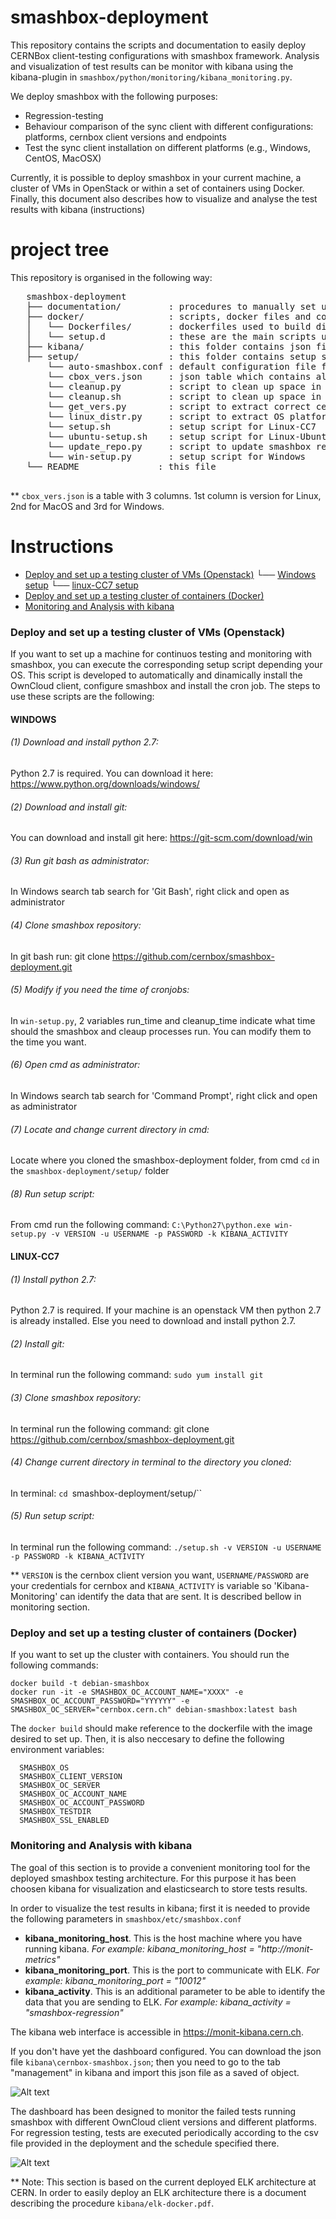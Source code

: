 smashbox-deployment
========

This repository contains the scripts and documentation to easily deploy CERNBox client-testing configurations with smashbox framework. Analysis and visualization of test results can be monitor with kibana using the kibana-plugin in `smashbox/python/monitoring/kibana_monitoring.py`.

We deploy smashbox with the following purposes:
   * Regression-testing
   * Behaviour comparison of the sync client with different configurations: platforms, cernbox client versions and endpoints
   * Test the sync client installation on different platforms (e.g., Windows, CentOS, MacOSX)

Currently, it is possible to deploy smashbox in your current machine, a cluster of VMs in OpenStack or within a set of containers using Docker. Finally, this document also describes how to visualize and analyse the test results with kibana (instructions)

project tree   
=================

This repository is organised in the following way:

<pre>
   smashbox-deployment
   ├── documentation/         : procedures to manually set up a machine for continuos testing and monitoring
   ├── docker/                : scripts, docker files and configuration used to automatically deploy and continuosly run smashbox tests in a set of containers
   │   └── Dockerfiles/       : dockerfiles used to build different images for each platform
   │   └── setup.d            : these are the main scripts used to deploy the specified architecture
   ├── kibana/                : this folder contains json files that stores kibana dashboards configurations
   ├── setup/                 : this folder contains setup scripts and tools to automatically setup the machine
       └── auto-smashbox.conf : default configuration file for smashbox
       └── cbox_vers.json     : json table which contains all available cernbox client versions for each platform
       └── cleanup.py         : script to clean up space in Windows
       └── cleanup.sh         : script to clean up space in Linux/Mac
       └── get_vers.py        : script to extract correct cernbox version form json table
       └── linux_distr.py     : script to extract OS platform version
       └── setup.sh           : setup script for Linux-CC7
       └── ubuntu-setup.sh    : setup script for Linux-Ubuntu
       └── update_repo.py     : script to update smashbox repositor in Windows
       └── win-setup.py       : setup script for Windows
   └── README               : this file

</pre>

** `cbox_vers.json` is a table with 3 columns. 1st column is version for Linux, 2nd for MacOS and 3rd for Windows.

Instructions
=================
  - [Deploy and set up a testing cluster of VMs (Openstack)](#Openstack)
    └── [Windows setup](#Windows)
    └── [linux-CC7 setup](#cc7)
  - [Deploy and set up a testing cluster of containers (Docker)](#Docker)
  - [Monitoring and Analysis with kibana](#Monitoring)

<h3 id="Openstack"> Deploy and set up a testing cluster of VMs (Openstack)</h3>

If you want to set up a machine for continuos testing and monitoring with smashbox, you can execute the corresponding setup script depending your OS. This script is developed to automatically and dinamically install the OwnCloud client, configure smashbox and install the cron job. The steps to use these scripts are the following:

<h4 id="Windows"> WINDOWS </h4>

###### (1) Download and install python 2.7:
Python 2.7 is required. You can download it here: https://www.python.org/downloads/windows/ 

###### (2) Download and install git: 
You can download and install git here: https://git-scm.com/download/win

###### (3) Run git bash as administrator:
In Windows search tab search for 'Git Bash', right click and open as administrator

###### (4) Clone smashbox repository:
In git bash run: git clone https://github.com/cernbox/smashbox-deployment.git

###### (5) Modify if you need the time of cronjobs:
In `win-setup.py`, 2 variables run_time and cleanup_time indicate what time should the smashbox and cleaup processes run. You can modify them to the time you want.

###### (6) Open cmd as administrator:
In Windows search tab search for 'Command Prompt', right click and open as administrator

###### (7) Locate and change current directory in cmd:
Locate where you cloned the smashbox-deployment folder, from cmd `cd` in the `smashbox-deployment/setup/` folder

###### (8) Run setup script:
From cmd run the following command:
`C:\Python27\python.exe win-setup.py -v VERSION -u USERNAME -p PASSWORD -k KIBANA_ACTIVITY`

<h4 id="cc7"> LINUX-CC7 </h4>

###### (1) Install python 2.7:
Python 2.7 is required. If your machine is an openstack VM then python 2.7 is already installed. Else you need to download and install python 2.7.

###### (2) Install git:
In terminal run the following command: `sudo yum install git`

###### (3) Clone smashbox repository:
In terminal run the following command: git clone https://github.com/cernbox/smashbox-deployment.git

###### (4) Change current directory in terminal to the directory you cloned:
In terminal: `cd `smashbox-deployment/setup/``

###### (5) Run setup script:
In terminal run the following command: `./setup.sh -v VERSION -u USERNAME -p PASSWORD -k KIBANA_ACTIVITY`

** `VERSION` is the cernbox client version you want, `USERNAME/PASSWORD` are your credentials for cernbox and `KIBANA_ACTIVITY` is variable so 'Kibana-Monitoring' can identify the data that are sent. It is described bellow in monitoring section.


<h3 id="Docker">Deploy and set up a testing cluster of containers (Docker)</h3>

If you want to set up the cluster with containers. You should run the following commands:
```
docker build -t debian-smashbox
docker run -it -e SMASHBOX_OC_ACCOUNT_NAME="XXXX" -e  SMASHBOX_OC_ACCOUNT_PASSWORD="YYYYYY" -e SMASHBOX_OC_SERVER="cernbox.cern.ch" debian-smashbox:latest bash
```

The `docker build` should make reference to the dockerfile with the image desired to set up. Then, it is also neccesary to define the following environment variables:

```
  SMASHBOX_OS
  SMASHBOX_CLIENT_VERSION
  SMASHBOX_OC_SERVER
  SMASHBOX_OC_ACCOUNT_NAME
  SMASHBOX_OC_ACCOUNT_PASSWORD
  SMASHBOX_TESTDIR
  SMASHBOX_SSL_ENABLED
```

<h3 id="Monitoring">Monitoring and Analysis with kibana</h3>

The goal of this section is to provide a convenient monitoring tool for the deployed smashbox testing architecture. For this purpose it has been choosen kibana for visualization and elasticsearch to store tests results.

In order to visualize the test results in kibana; first it is needed to provide the following parameters in `smashbox/etc/smashbox.conf`

  - **kibana_monitoring_host**. This is the host machine where you have running kibana. *For example: kibana_monitoring_host = "http://monit-metrics"*
  - **kibana_monitoring_port**. This is the port to communicate with ELK. *For example:  kibana_monitoring_port = "10012"*
  - **kibana_activity**. This is an additional parameter to be able to identify the data that you are sending to ELK. *For example: kibana_activity = "smashbox-regression"*

The kibana web interface is accessible in https://monit-kibana.cern.ch.

If you don't have yet the dashboard configured. You can download the json file `kibana\cernbox-smashbox.json`; then you need to go to the tab "management" in kibana and import this json file as a saved of object.

![Alt text](/documentation/img/import-kibana-dashboard.png?raw=true "import-kibana-dashboard")

The dashboard has been designed to monitor the failed tests running smashbox with different OwnCloud client versions and different platforms. For regression testing, tests are executed periodically according to the csv file provided in the deployment and the  schedule specified there.

![Alt text](/documentation/img/smashbox-dashboard.png?raw=true "smashbox-dashboard")

** Note: This section is based on the current deployed ELK architecture at CERN. In order to easily deploy an ELK architecture there is a document describing the procedure `kibana/elk-docker.pdf`.
